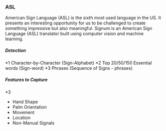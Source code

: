 ### ASL 
American Sign Language (ASL) is the sixth most used language in the US. It presents an interesting opportunity for us to be challenged to create something impressive but also meaningful. Signum is an American Sign Language (ASL) translator built using computer vision and machine learning.

##### Detection 
*1 Character-by-Character (Sign-Alphabet)
*2 Top 20/50/150 Essential words (Sign-word)
*3 Phrases (Sequence of Signs - phrases)


##### Features to Capture
*3
  - Hand Shape
  - Palm Orientation
  - Movement
  - Location
  - Non-Manual Signals

